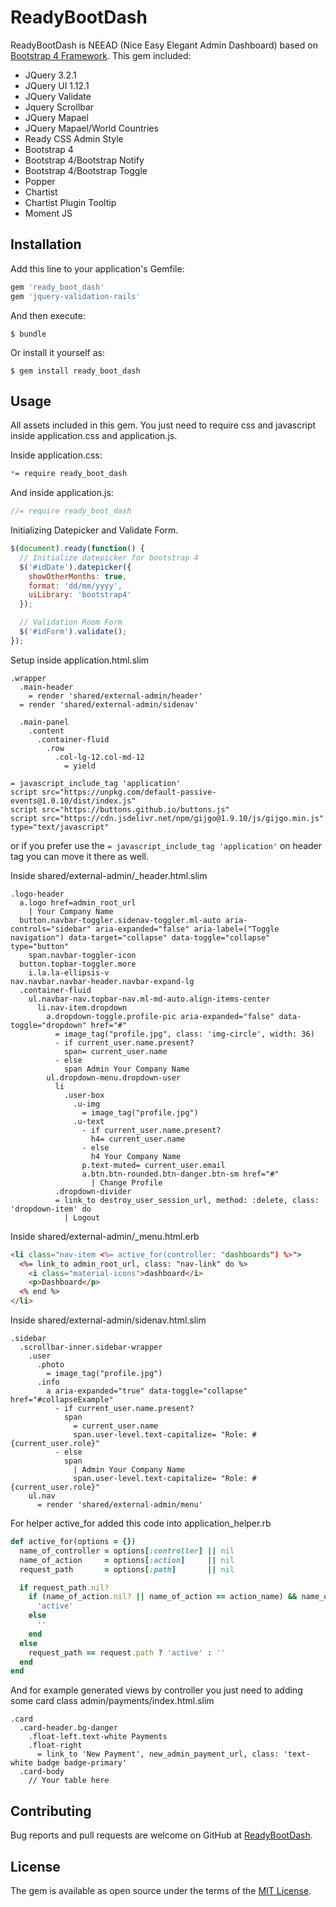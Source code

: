 # ReadyBootDash

ReadyBootDash is NEEAD (Nice Easy Elegant Admin Dashboard) based on [Bootstrap 4 Framework](https://getbootstrap.com/). This gem included:

* JQuery 3.2.1
* JQuery UI 1.12.1
* JQuery Validate
* Jquery Scrollbar
* JQuery Mapael
* JQuery Mapael/World Countries
* Ready CSS Admin Style
* Bootstrap 4
* Bootstrap 4/Bootstrap Notify
* Bootstrap 4/Bootstrap Toggle
* Popper
* Chartist
* Chartist Plugin Tooltip
* Moment JS

## Installation

Add this line to your application's Gemfile:

```ruby
gem 'ready_boot_dash'
gem 'jquery-validation-rails'
```

And then execute:

    $ bundle

Or install it yourself as:

    $ gem install ready_boot_dash

## Usage

All assets included in this gem. You just need to require css and javascript inside application.css and application.js.

Inside application.css:

```css
*= require ready_boot_dash
```

And inside application.js:

```javascript
//= require ready_boot_dash
```

Initializing Datepicker and Validate Form.

```javascript
$(document).ready(function() {
  // Initialize datepicker for bootstrap 4
  $('#idDate').datepicker({
    showOtherMonths: true,
    format: 'dd/mm/yyyy',
    uiLibrary: 'bootstrap4'
  });

  // Validation Room Form
  $('#idForm').validate();
});
```

Setup inside application.html.slim

```
.wrapper
  .main-header
    = render 'shared/external-admin/header'
  = render 'shared/external-admin/sidenav'

  .main-panel
    .content
      .container-fluid
        .row
          .col-lg-12.col-md-12
            = yield

= javascript_include_tag 'application'
script src="https://unpkg.com/default-passive-events@1.0.10/dist/index.js"
script src="https://buttons.github.io/buttons.js"
script src="https://cdn.jsdelivr.net/npm/gijgo@1.9.10/js/gijgo.min.js" type="text/javascript"
```

or if you prefer use the ```= javascript_include_tag 'application'``` on header tag you can move it there as well.

Inside shared/external-admin/_header.html.slim

```
.logo-header
  a.logo href=admin_root_url
    | Your Company Name
  button.navbar-toggler.sidenav-toggler.ml-auto aria-controls="sidebar" aria-expanded="false" aria-label=("Toggle navigation") data-target="collapse" data-toggle="collapse" type="button"
    span.navbar-toggler-icon
  button.topbar-toggler.more
    i.la.la-ellipsis-v
nav.navbar.navbar-header.navbar-expand-lg
  .container-fluid
    ul.navbar-nav.topbar-nav.ml-md-auto.align-items-center
      li.nav-item.dropdown
        a.dropdown-toggle.profile-pic aria-expanded="false" data-toggle="dropdown" href="#"
          = image_tag("profile.jpg", class: 'img-circle', width: 36)
          - if current_user.name.present?
            span= current_user.name
          - else
            span Admin Your Company Name
        ul.dropdown-menu.dropdown-user
          li
            .user-box
              .u-img
                = image_tag("profile.jpg")
              .u-text
                - if current_user.name.present?
                  h4= current_user.name
                - else
                  h4 Your Company Name
                p.text-muted= current_user.email
                a.btn.btn-rounded.btn-danger.btn-sm href="#"
                  | Change Profile
          .dropdown-divider
          = link_to destroy_user_session_url, method: :delete, class: 'dropdown-item' do
            | Logout
```

Inside shared/external-admin/_menu.html.erb

```html
<li class="nav-item <%= active_for(controller: "dashboards") %>">
  <%= link_to admin_root_url, class: "nav-link" do %>
    <i class="material-icons">dashboard</i>
    <p>Dashboard</p>
  <% end %>
</li>
```

Inside shared/external-admin/sidenav.html.slim
```
.sidebar
  .scrollbar-inner.sidebar-wrapper
    .user
      .photo
        = image_tag("profile.jpg")
      .info
        a aria-expanded="true" data-toggle="collapse" href="#collapseExample"
          - if current_user.name.present?
            span
              = current_user.name
              span.user-level.text-capitalize= "Role: #{current_user.role}"
          - else
            span
              | Admin Your Company Name
              span.user-level.text-capitalize= "Role: #{current_user.role}"
    ul.nav
      = render 'shared/external-admin/menu'
```

For helper active_for added this code into application_helper.rb

```ruby
def active_for(options = {})
  name_of_controller = options[:controller] || nil
  name_of_action     = options[:action]     || nil
  request_path       = options[:path]       || nil

  if request_path.nil?
    if (name_of_action.nil? || name_of_action == action_name) && name_of_controller == controller_name
      'active'
    else
      ''
    end
  else
    request_path == request.path ? 'active' : ''
  end
end
```

And for example generated views by controller you just need to adding some card class admin/payments/index.html.slim

```
.card
  .card-header.bg-danger
    .float-left.text-white Payments
    .float-right
      = link_to 'New Payment', new_admin_payment_url, class: 'text-white badge badge-primary'
  .card-body
    // Your table here
```

## Contributing

Bug reports and pull requests are welcome on GitHub at [ReadyBootDash](https://github.com/adhamkurniawan29/ready_boot_dash/issues).

## License

The gem is available as open source under the terms of the [MIT License](https://opensource.org/licenses/MIT).
